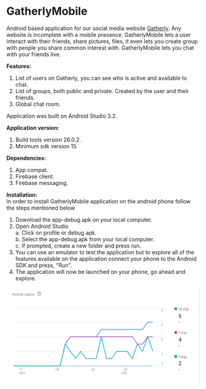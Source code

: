 # GatherlyMobile

Android based application for our social media website [Gatherly](http://qav2.cs.odu.edu/fordFanatics/index.php). Any website is incomplete with a mobile presence. GatherlyMobile lets a user interact with their friends, share pictures, files, it even lets you create group with people you share common interest with. GatherlyMobile lets you chat with your friends live.

**Features:**
1. List of users on Gatherly, you can see who is active and available to chat.
2. List of groups, both public and private. Created by the user and their friends.
3. Global chat room.

Application was built on Android Studio 3.2.

**Application version:** 
1. Build tools version 26.0.2.
2. Minimum sdk version 15.

**Dependencies:** 
1. App compat.
2. Firebase client.
3. Firebase messaging.

**Installation:**<br/>
In order to install GatherlyMobile application on the android phone follow the steps mentioned below

1. Download the app-debug.apk on your local computer.
2. Open Android Studio<br/>
  a. Click on profile or debug apk.<br/>
  b. Select the app-debug.apk from your local computer.<br/>
  c. If prompted, create a new folder and press run.<br/>
3. You can use an emulator to test the application but to explore all of the features available on the application connect your      phone to the Android SDK and press, "Run".
4. The application will now be launched on your phone, go ahead and explore.


![ActiveUsers](./AppStatistics/Activeusers.png "Active user statistics after deployment.")
